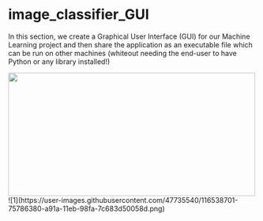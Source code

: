 # image_classifier_GUI
In this section, we create a Graphical User Interface (GUI) for our Machine Learning project and then share the application as an executable file which can be run on other machines (whiteout needing the end-user to have Python or any library installed!)

<img src="https://user-images.githubusercontent.com/47735540/116538616-54177780-a91a-11eb-94c8-2160d8f8e14f.jpg" width="500" height="250">
![1](https://user-images.githubusercontent.com/47735540/116538701-75786380-a91a-11eb-98fa-7c683d50058d.png)

